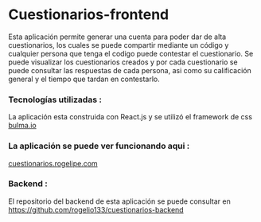 # Cuestionarios-frontend

Esta aplicación permite generar una cuenta para poder dar de alta cuestionarios, los cuales se puede compartir mediante un código y cualquier persona que tenga el codigo puede contestar el cuestionario.
Se puede visualizar los cuestionarios creados y por cada cuestionario se puede consultar las respuestas de cada persona, asi como su calificación general y el tiempo que tardan en contestarlo.
### Tecnologías utilizadas :
La aplicación esta construida con React.js y se utilizó el framework de css <a href="https://bulma.io" target="_blank">bulma.io</a> 

### La aplicación se puede ver funcionando aqui :

<a href="http://cuestionarios.rogelipe.com" target="_blank">cuestionarios.rogelipe.com</a> 

### Backend :

El repositorio del backend de esta aplicación se puede consultar en <a href="https://github.com/rogelio133/cuestionarios-backend" target="_blank">https://github.com/rogelio133/cuestionarios-backend</a>
